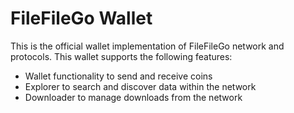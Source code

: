 # FileFileGo Wallet

This is the official wallet implementation of FileFileGo network and protocols. This wallet supports the following features:

* Wallet functionality to send and receive coins
* Explorer to search and discover data within the network
* Downloader to manage downloads from the network

